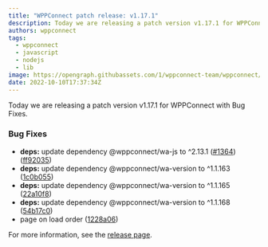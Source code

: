 ```yaml
---
title: "WPPConnect patch release: v1.17.1"
description: Today we are releasing a patch version v1.17.1 for WPPConnect with Bug Fixes.
authors: wppconnect
tags:
  - wppconnect
  - javascript
  - nodejs
  - lib
image: https://opengraph.githubassets.com/1/wppconnect-team/wppconnect/releases/tag/v1.17.1
date: 2022-10-10T17:37:34Z
---
```


Today we are releasing a patch version v1.17.1 for WPPConnect with Bug Fixes.

<!--truncate-->

### Bug Fixes

* **deps:** update dependency @wppconnect/wa-js to ^2.13.1 ([#1364](https://github.com/wppconnect-team/wppconnect/issues/1364)) ([ff92035](https://github.com/wppconnect-team/wppconnect/commit/ff92035cb05abc21a8e241d8c7d3d5be4614edfb))
* **deps:** update dependency @wppconnect/wa-version to ^1.1.163 ([1c0b055](https://github.com/wppconnect-team/wppconnect/commit/1c0b055723d86b07e0b6326245bd42435e3c0ed7))
* **deps:** update dependency @wppconnect/wa-version to ^1.1.165 ([22a10f8](https://github.com/wppconnect-team/wppconnect/commit/22a10f87522dcbde4cf1b911f5156cc3643bf0c8))
* **deps:** update dependency @wppconnect/wa-version to ^1.1.168 ([54b17c0](https://github.com/wppconnect-team/wppconnect/commit/54b17c03a8ae4789841390eaf690104cb43609b8))
* page on load order ([1228a06](https://github.com/wppconnect-team/wppconnect/commit/1228a068e5ee22807d0259026d00ab3022203dcb))

For more information, see the [release page](https://github.com/wppconnect-team/wppconnect/releases/tag/v1.17.1).